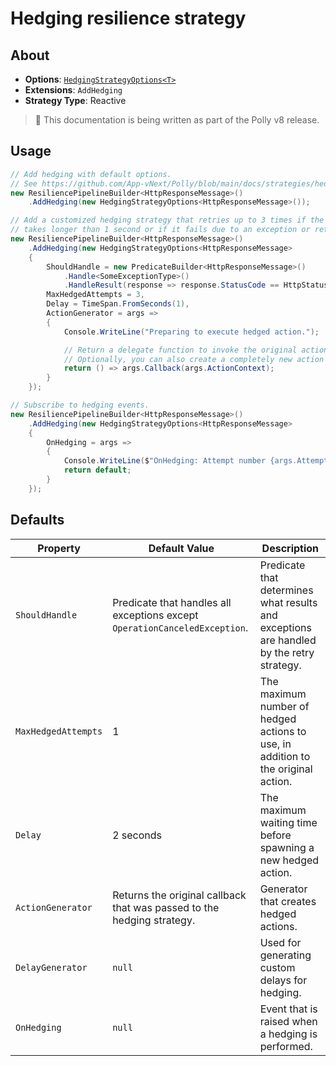# Hedging resilience strategy

## About

- **Options**: [`HedgingStrategyOptions<T>`](../../src/Polly.Core/Hedging/HedgingStrategyOptions.TResult.cs)
- **Extensions**: `AddHedging`
- **Strategy Type**: Reactive

> 🚧 This documentation is being written as part of the Polly v8 release.

## Usage

<!-- snippet: hedging -->
```cs
// Add hedging with default options.
// See https://github.com/App-vNext/Polly/blob/main/docs/strategies/hedging.md#defaults for default values.
new ResiliencePipelineBuilder<HttpResponseMessage>()
    .AddHedging(new HedgingStrategyOptions<HttpResponseMessage>());

// Add a customized hedging strategy that retries up to 3 times if the execution
// takes longer than 1 second or if it fails due to an exception or returns an HTTP 500 Internal Server Error.
new ResiliencePipelineBuilder<HttpResponseMessage>()
    .AddHedging(new HedgingStrategyOptions<HttpResponseMessage>
    {
        ShouldHandle = new PredicateBuilder<HttpResponseMessage>()
            .Handle<SomeExceptionType>()
            .HandleResult(response => response.StatusCode == HttpStatusCode.InternalServerError),
        MaxHedgedAttempts = 3,
        Delay = TimeSpan.FromSeconds(1),
        ActionGenerator = args =>
        {
            Console.WriteLine("Preparing to execute hedged action.");

            // Return a delegate function to invoke the original action with the action context.
            // Optionally, you can also create a completely new action to be executed.
            return () => args.Callback(args.ActionContext);
        }
    });

// Subscribe to hedging events.
new ResiliencePipelineBuilder<HttpResponseMessage>()
    .AddHedging(new HedgingStrategyOptions<HttpResponseMessage>
    {
        OnHedging = args =>
        {
            Console.WriteLine($"OnHedging: Attempt number {args.AttemptNumber}");
            return default;
        }
    });
```
<!-- endSnippet -->

## Defaults

| Property            | Default Value                                                              | Description                                                                              |
| ------------------- | -------------------------------------------------------------------------- | ---------------------------------------------------------------------------------------- |
| `ShouldHandle`      | Predicate that handles all exceptions except `OperationCanceledException`. | Predicate that determines what results and exceptions are handled by the retry strategy. |
| `MaxHedgedAttempts` | 1                                                                          | The maximum number of hedged actions to use, in addition to the original action.         |
| `Delay`             | 2 seconds                                                                  | The maximum waiting time before spawning a new hedged action.                            |
| `ActionGenerator`   | Returns the original callback that was passed to the hedging strategy.     | Generator that creates hedged actions.                                                   |
| `DelayGenerator`    | `null`                                                                     | Used for generating custom delays for hedging.                                           |
| `OnHedging`         | `null`                                                                     | Event that is raised when a hedging is performed.                                        |
